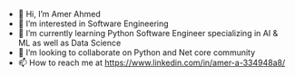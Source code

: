 - 👋 Hi, I’m Amer Ahmed
- 👀 I’m interested in Software Engineering 
- 🌱 I’m currently learning Python Software Engineer specializing in AI & ML as well as Data Science
- 💞️ I’m looking to collaborate on Python and Net core community
- 📫 How to reach me at https://www.linkedin.com/in/amer-a-334948a8/

<!---
[aham21bz/aham21bz](https://www.linkedin.com/in/amer-a-334948a8/) is a ✨ special ✨ repository because its `README.md` (this file) appears on your GitHub profile.
You can click the Preview link to take a look at your changes.
--->

